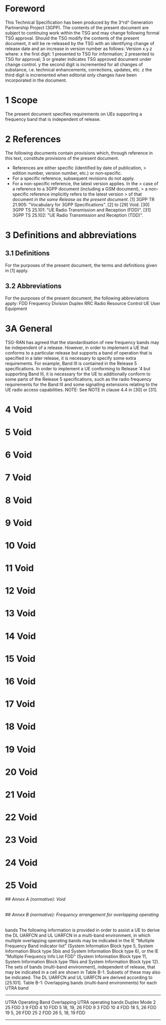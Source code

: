 # Foreword
This Technical Specification has been produced by the 3^rd^ Generation
Partnership Project (3GPP).
The contents of the present document are subject to continuing work within the
TSG and may change following formal TSG approval. Should the TSG modify the
contents of the present document, it will be re-released by the TSG with an
identifying change of release date and an increase in version number as
follows:
Version x.y.z
where:
x the first digit:
1 presented to TSG for information;
2 presented to TSG for approval;
3 or greater indicates TSG approved document under change control.
y the second digit is incremented for all changes of substance, i.e. technical
enhancements, corrections, updates, etc.
z the third digit is incremented when editorial only changes have been
incorporated in the document.
# 1 Scope
The present document specifies requirements on UEs supporting a frequency band
that is independent of release.
# 2 References
The following documents contain provisions which, through reference in this
text, constitute provisions of the present document.
  * References are either specific (identified by date of publication, > edition number, version number, etc.) or non‑specific.
  * For a specific reference, subsequent revisions do not apply.
  * For a non-specific reference, the latest version applies. In the > case of a reference to a 3GPP document (including a GSM document), > a non-specific reference implicitly refers to the latest version > of that document _in the same Release as the present document_.
[1] 3GPP TR 21.905: \"Vocabulary for 3GPP Specifications\".
[2] to [29] Void.
[30] 3GPP TS 25.101: \"UE Radio Transmission and Reception (FDD)\".
[31] 3GPP TS 25.102: \"UE Radio Transmission and Reception (TDD)\".
# 3 Definitions and abbreviations
## 3.1 Definitions
For the purposes of the present document, the terms and definitions given in
[1] apply.
## 3.2 Abbreviations
For the purposes of the present document, the following abbreviations apply:
FDD Frequency Division Duplex
RRC Radio Resource Control
UE User Equipment
# 3A General
TSG-RAN has agreed that the standardisation of new frequency bands may be
independent of a release. However, in order to implement a UE that conforms to
a particular release but supports a band of operation that is specified in a
later release, it is necessary to specify some extra requirements.
For example, Band III is contained in the Release 5 specifications. In order
to implement a UE conforming to Release \'4 but supporting Band III, it is
necessary for the UE to additionally conform to some parts of the Release 5
specifications, such as the radio frequency requirements for the Band III and
some signalling extensions relating to the UE radio access capabilities.
NOTE: See NOTE in clause 4.4 in [30] or [31].
# 4 Void
# 5 Void
# 6 Void
# 7 Void
# 8 Void
# 9 Void
# 10 Void
# 11 Void
# 12 Void
# 13 Void
# 14 Void
# 15 Void
# 16 Void
# 17 Void
# 18 Void
# 19 Void
# 20 Void
# 21 Void
# 22 Void
# 23 Void
# 24 Void
# 25 Void
###### ## Annex A (normative): Void
###### ## Annex B (normative): Frequency arrangement for overlapping operating
bands
The following information is provided in order to assist a UE to derive the DL
UARFCN and UL UARFCN in a multi-band environment, in which multiple
overlapping operating bands may be indicated in the IE \"Multiple Frequency
Band indicator list\" (System Information Block type 5, System Information
Block type 5bis and System Information Block type 6), or the IE \"Multiple
Frequency Info List FDD\" (System Information Block type 11, System
Information Block type 11bis and System Information Block type 12).
The sets of bands (multi-band environment), independent of release, that may
be indicated in a cell are shown in Table B-1. Subsets of these may also be
indicated. The DL UARFCN and UL UARFCN are derived according to [25.101].
Table B-1: Overlapping bands (multi-band environments) for each UTRA band
* * *
UTRA Operating Band Overlapping UTRA operating bands Duplex Mode 2 25 FDD 3 9
FDD 4 10 FDD 5 18, 19, 26 FDD 9 3 FDD 10 4 FDD 18 5, 26 FDD 19 5, 26 FDD 25 2
FDD 26 5, 18, 19 FDD
* * *
#